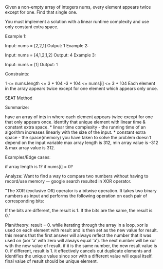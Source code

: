 Given a non-empty array of integers nums, every element appears twice except for one. Find that single one.

You must implement a solution with a linear runtime complexity and use only constant extra space.

 

Example 1:

Input: nums = [2,2,1]
Output: 1
Example 2:

Input: nums = [4,1,2,1,2]
Output: 4
Example 3:

Input: nums = [1]
Output: 1
 

Constraints:

1 <= nums.length <= 3 * 104
-3 * 104 <= nums[i] <= 3 * 104
Each element in the array appears twice except for one element which appears only once.

SEAT Method

Summarize:

have an array of ints in where each element appears twice except for one that only appears once. identify that unique element with linear time & constant extra space.
    * linear time complexity - the running time of an algorithm increases linearly with the size of the input.
    * constant extra space - the space(memory) you have taken to solve the problem doesn't depend on the input variable
max array length is 312, min array value is -312 & max array value is 312.

Examples/Edge cases:

if array length is 1?
if nums[i] = 0?


Analyze:
Want to find a way to compare two numbers without having to record/use memory -- google search resulted in XOR operator.

"The XOR (exclusive OR) operator is a bitwise operation. It takes two binary numbers as input and performs the following operation on each pair of corresponding bits:

If the bits are different, the result is 1.
If the bits are the same, the result is 0."

Plan/theory:
result = 0. 
while iterating through the array in a loop, xor is used on each element with result and is then set as the new value for result.
this means that the first answer will always reflect the number that it was used on (xor 'a' with zero will always equal 'a'). the next number will be xor with the new value of result. if it is the same number, the new result value is 0. if different, result is 1. 
it effectively cancels out duplicate elements and identifies the unique value since xor with a different value will equal itself. 
final value of result should be unique element.

